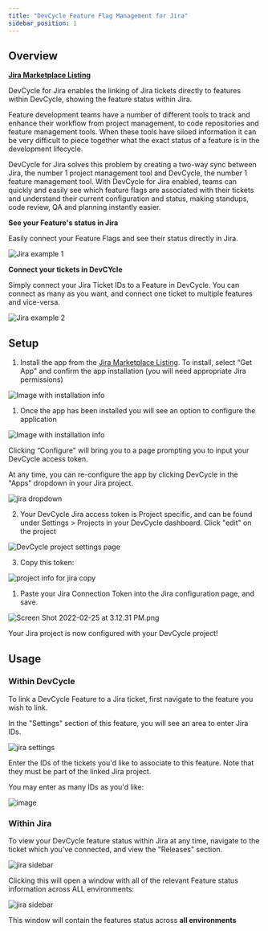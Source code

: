 ```yaml
---
title: "DevCycle Feature Flag Management for Jira"
sidebar_position: 1
---
```


## Overview

**[Jira Marketplace Listing](https://marketplace.atlassian.com/apps/1227643/devcycle-feature-flag-management-for-jira)**

DevCycle for Jira enables the linking of Jira tickets directly to features within DevCycle, showing the feature status within Jira.

Feature development teams have a number of different tools to track and enhance their workflow from project management, to code repositories and feature management tools. When these tools have siloed information it can be very difficult to piece together what the exact status of a feature is in the development lifecycle.


DevCycle for Jira solves this problem by creating a two-way sync between Jira, the number 1 project management tool and DevCycle, the number 1 feature management tool. With DevCycle for Jira enabled, teams can quickly and easily see which feature flags are associated with their tickets and understand their current configuration and status, making standups, code review, QA and planning instantly easier.

**See your Feature's status in Jira**

Easily connect your Feature Flags and see their status directly in Jira.

![Jira example 1](/feb-2022-jira-section-1.png)

**Connect your tickets in DevCYcle**

Simply connect your Jira Ticket IDs to a Feature in DevCycle. You can connect as many as you want, and connect one ticket to multiple features and vice-versa.

![Jira example 2](/feb-2022-jira-section-2.png)

## Setup

1. Install the app from the [Jira Marketplace Listing](https://marketplace.atlassian.com/apps/1227643/devcycle-feature-flag-management-for-jira). To install, select “Get App" and confirm the app installation (you will need appropriate Jira permissions)

![Image with installation info](/feb-2022-jira-marketplace-header.png)

1. Once the app has been installed you will see an option to configure the application

![Image with installation info](/feb-2022-jira-marketplace-header-added.png)

 Clicking “Configure" will bring you to a page prompting you to input your DevCycle access token. 

 At any time, you can re-configure the app by clicking DevCycle in the "Apps" dropdown in your Jira project.

 ![jira dropdown](/feb-2022-jira-dropdown.png)

2. Your DevCycle Jira access token is Project specific, and can be found under Settings > Projects in your DevCycle dashboard. Click "edit" on the project 

![DevCycle project settings page](/feb-2022-jira-project-settings-1.png)

3. Copy this token:

![project info for jira copy](/feb-2022-jira-copy.png)

1. Paste your Jira Connection Token into the Jira configuration page, and save.
 
![Screen Shot 2022-02-25 at 3.12.31 PM.png](/feb-2022-jira-app-config.png)
    
Your Jira project is now configured with your DevCycle project!


## Usage

### Within DevCycle

To link a DevCycle Feature to a Jira ticket, first navigate to the feature you wish to link.

In the "Settings" section of this feature, you will see an area to enter Jira IDs. 

![jira settings](/feb-2022-jira-settings.png)

Enter the IDs of the tickets you'd like to associate to this feature. Note that they must be part of the linked Jira project. 

You may enter as many IDs as you'd like:

![image](/feb-2022-jira-ids-entered.png)


### Within Jira

To view your DevCycle feature status within Jira at any time, navigate to the ticket which you've connected, and view the "Releases" section. 

![jira sidebar](/feb-2022-within-jira.png)

Clicking this will open a window with all of the relevant Feature status information across ALL environments:

![jira sidebar](/feb-2022-jira-example.png)

This window will contain the features status across **all environments**